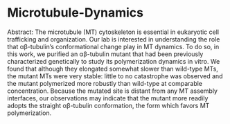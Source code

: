 # Microtubule-Dynamics
Abstract: The microtubule (MT) cytoskeleton is essential in eukaryotic cell trafficking and organization. Our lab is interested in understanding the role that αβ-tubulin’s conformational change play in MT dynamics. To do so, in this work, we
purified an αβ-tubulin mutant that had been previously characterized genetically to study its polymerization dynamics in vitro. We found that although they elongated somewhat slower than wild-type MTs, the mutant MTs were very stable: little to no catastrophe was observed and the mutant polymerized more robustly than wild-type at comparable concentration. Because the mutated site is distant from any MT assembly interfaces, our observations may indicate that the mutant more readily adopts the straight αβ-tubulin conformation, the form which favors MT polymerization.

